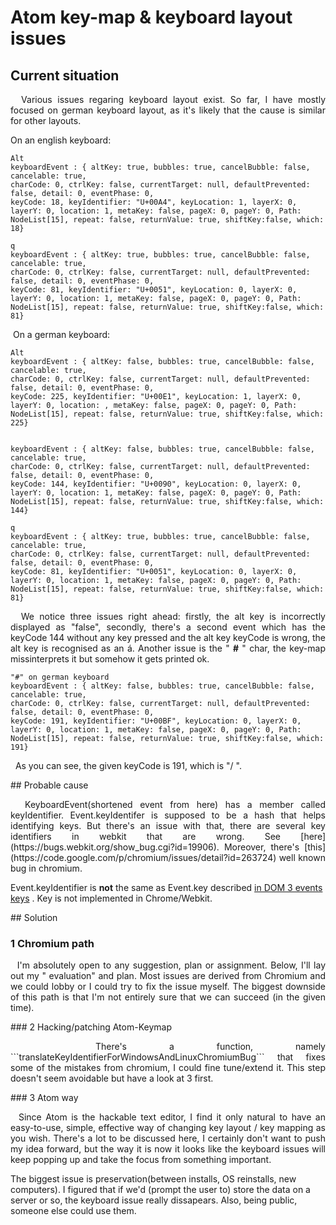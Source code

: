 # Atom key-map & keyboard layout issues

## Current situation
<p align="justify">
&nbsp; Various issues regaring keyboard layout exist. So far, I have mostly focused on german keyboard layout, as it's likely that the cause is similar for other layouts.
</p>

On an english keyboard:
```
Alt
keyboardEvent : { altKey: true, bubbles: true, cancelBubble: false, cancelable: true,
charCode: 0, ctrlKey: false, currentTarget: null, defaultPrevented: false, detail: 0, eventPhase: 0,
keyCode: 18, keyIdentifier: "U+00A4", keyLocation: 1, layerX: 0, layerY: 0, location: 1, metaKey: false, pageX: 0, pageY: 0, Path: NodeList[15], repeat: false, returnValue: true, shiftKey:false, which: 18}

q
keyboardEvent : { altKey: true, bubbles: true, cancelBubble: false, cancelable: true,
charCode: 0, ctrlKey: false, currentTarget: null, defaultPrevented: false, detail: 0, eventPhase: 0,
keyCode: 81, keyIdentifier: "U+0051", keyLocation: 0, layerX: 0, layerY: 0, location: 1, metaKey: false, pageX: 0, pageY: 0, Path: NodeList[15], repeat: false, returnValue: true, shiftKey:false, which: 81}

```
<p align="justify">
&nbsp;On a german keyboard: 
</p>

```
Alt
keyboardEvent : { altKey: false, bubbles: true, cancelBubble: false, cancelable: true,
charCode: 0, ctrlKey: false, currentTarget: null, defaultPrevented: false, detail: 0, eventPhase: 0,
keyCode: 225, keyIdentifier: "U+00E1", keyLocation: 1, layerX: 0, layerY: 0, location: , metaKey: false, pageX: 0, pageY: 0, Path: NodeList[15], repeat: false, returnValue: true, shiftKey:false, which: 225}


keyboardEvent : { altKey: false, bubbles: true, cancelBubble: false, cancelable: true,
charCode: 0, ctrlKey: false, currentTarget: null, defaultPrevented: false, detail: 0, eventPhase: 0,
keyCode: 144, keyIdentifier: "U+0090", keyLocation: 0, layerX: 0, layerY: 0, location: 1, metaKey: false, pageX: 0, pageY: 0, Path: NodeList[15], repeat: false, returnValue: true, shiftKey:false, which: 144}

q
keyboardEvent : { altKey: true, bubbles: true, cancelBubble: false, cancelable: true,
charCode: 0, ctrlKey: false, currentTarget: null, defaultPrevented: false, detail: 0, eventPhase: 0,
keyCode: 81, keyIdentifier: "U+0051", keyLocation: 0, layerX: 0, layerY: 0, location: 1, metaKey: false, pageX: 0, pageY: 0, Path: NodeList[15], repeat: false, returnValue: true, shiftKey:false, which: 81}

```
<p align="justify">
&nbsp; We notice three issues right ahead: firstly, the alt key is incorrectly displayed as "false", secondly, there's a second event which has the keyCode 144 without any key pressed and the alt key keyCode is wrong, the alt key is recognised as an á.
Another issue is the " <b>#</b> " char, the key-map missinterprets it but somehow it gets printed ok.
</p>

```
"#" on german keyboard
keyboardEvent : { altKey: false, bubbles: true, cancelBubble: false, cancelable: true,
charCode: 0, ctrlKey: false, currentTarget: null, defaultPrevented: false, detail: 0, eventPhase: 0,
keyCode: 191, keyIdentifier: "U+00BF", keyLocation: 0, layerX: 0, layerY: 0, location: 1, metaKey: false, pageX: 0, pageY: 0, Path: NodeList[15], repeat: false, returnValue: true, shiftKey:false, which: 191}
```
<p align="justify">
&nbsp; As you can see, the given keyCode is 191, which is "/ ".
</p>
## Probable cause
<p align="justify">
&nbsp; KeyboardEvent(shortened event from here) has a member called keyIdentifier. Event.keyIdentifer is supposed to be a hash
that helps identifying  keys. But there's an issue with that, there are several key identifiers in webkit that are wrong. See [here](https://bugs.webkit.org/show_bug.cgi?id=19906).
Moreover, there's [this](https://code.google.com/p/chromium/issues/detail?id=263724) well known bug in chromium.

Event.keyIdentifier is <b>not</b> the same as Event.key described [in DOM 3 events keys](http://www.w3.org/TR/DOM-Level-3-Events-key/#key-value-tables) . Key is not implemented in Chrome/Webkit.
</p>
## Solution

### 1 Chromium path
<p align="justify">
&nbsp; I'm  absolutely open to any suggestion, plan or assignment. Below, I'll lay out my  " evaluation" and plan.
Most issues are derived from Chromium and we could lobby or I could try to fix the issue myself. The biggest downside of this path is that I'm not entirely sure that we can succeed (in the given time).
</p>
### 2 Hacking/patching Atom-Keymap
<p align="justify">
&nbsp; There's a function, namely ```translateKeyIdentifierForWindowsAndLinuxChromiumBug``` that fixes some of the mistakes
from chromium, I could fine tune/extend it. This step doesn't seem avoidable but have a look at 3 first.
</p>
### 3 Atom way
<p align="justify">
&nbsp; Since Atom is the hackable text editor, I find it only natural  to have an easy-to-use, simple, effective way of changing key layout / key mapping as you wish.  There's a lot to be discussed here, I certainly don't want to push my idea forward, but the way it is now it looks like the keyboard issues will keep popping up and take the focus from something important.

The biggest issue is preservation(between installs, OS  reinstalls, new computers). I figured that if we'd (prompt the user to) store the data on a server or so, the keyboard issue really dissapears. Also, being public, someone else could use them.
</p>
